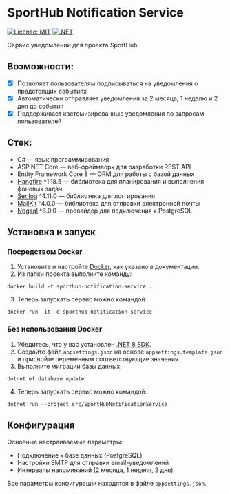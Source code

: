 # SportHub Notification Service
[![License: MIT](https://img.shields.io/badge/License-MIT-yellow.svg)](https://opensource.org/licenses/MIT)
[![.NET](https://img.shields.io/badge/.NET-8.0-blue.svg)](https://dotnet.microsoft.com/)

Сервис уведомлений для проекта SportHub

## Возможности:
- [x] Позволяет пользователям подписываться на уведомления о предстоящих событиях
- [x] Автоматически отправляет уведомления за 2 месяца, 1 неделю и 2 дня до события
- [x] Поддерживает кастомизированные уведомления по запросам пользователей

## Стек:
- C# — язык программирования
- ASP.NET Core — веб-фреймворк для разработки REST API
- Entity Framework Core 8 — ORM для работы с базой данных
- [Hangfire](https://github.com/HangfireIO/Hangfire/) ^1.18.5 — библиотека для планирования и выполнения фоновых задач
- [Serilog](https://github.com/Serilog/serilog) ^4.11.0 — библиотека для логгирования
- [MailKit](https://github.com/jstedfast/MailKit) ^4.0.0 — библиотека для отправки электронной почты
- [Npgsql](https://github.com/npgsql/npgsql) ^8.0.0 — провайдер для подключения к PostgreSQL

## Установка и запуск

### Посредством Docker

1. Установите и настройте [Docker](https://www.docker.com/), как указано в документации.
2. Из папки проекта выполните команду:
```shell
docker build -t sporthub-notification-service .
```
3. Теперь запускать сервис можно командой:
```shell
docker run -it -d sporthub-notification-service
```

### Без использования Docker

1. Убедитесь, что у вас установлен [.NET 8 SDK](https://dotnet.microsoft.com/en-us/download/dotnet/8.0).
2. Создайте файл `appsettings.json` на основе `appsettings.template.json` и присвойте переменным соответствующие значения.
3. Выполните миграции базы данных:
```shell
dotnet ef database update
```
4. Теперь запускать сервис можно командой:
```shell
dotnet run --project src/SportHubNotificationService
```

## Конфигурация

Основные настраиваемые параметры:

- Подключение к базе данных (PostgreSQL)
- Настройки SMTP для отправки email-уведомлений
- Интервалы напоминаний (2 месяца, 1 неделя, 2 дня)

Все параметры конфигурации находятся в файле `appsettings.json`.
